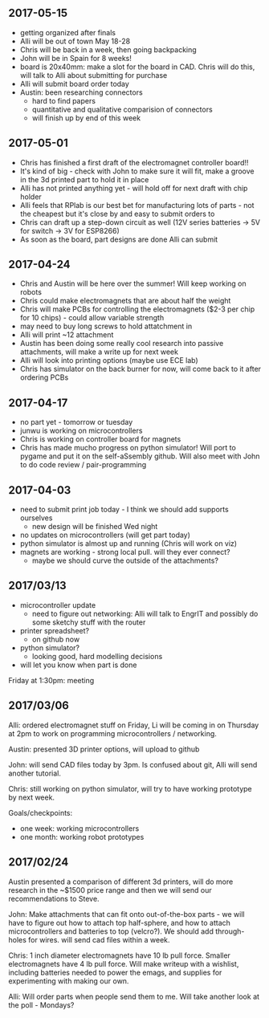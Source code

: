 2017-05-15
----------

-   getting organized after finals
-   Alli will be out of town May 18-28
-   Chris will be back in a week, then going backpacking
-   John will be in Spain for 8 weeks!
-   board is 20x40mm: make a slot for the board in CAD. Chris will do this, will
    talk to Alli about submitting for purchase
-   Alli will submit board order today
-   Austin: been researching connectors
    -   hard to find papers
    -   quantitative and qualitative comparision of connectors
    -   will finish up by end of this week

2017-05-01
----------

-   Chris has finished a first draft of the electromagnet controller board!!
-   It's kind of big - check with John to make sure it will fit, make a groove
    in the 3d printed part to hold it in place
-   Alli has not printed anything yet - will hold off for next draft with chip
    holder
-   Alli feels that RPlab is our best bet for manufacturing lots of parts - not
    the cheapest but it's close by and easy to submit orders to
-   Chris can draft up a step-down circuit as well (12V series batteries -> 5V
    for switch -> 3V for ESP8266)
-   As soon as the board, part designs are done Alli can submit

2017-04-24
----------

-   Chris and Austin will be here over the summer! Will keep working on robots
-   Chris could make electromagnets that are about half the weight
-   Chris will make PCBs for controlling the electromagnets ($2-3 per chip for
    10 chips) - could allow variable strength
-   may need to buy long screws to hold attatchment in
-   Alli will print ~12 attachment
-   Austin has been doing some really cool research into passive attachments,
    will make a write up for next week
-   Alli will look into printing options (maybe use ECE lab)
-   Chris has simulator on the back burner for now, will come back to it after
    ordering PCBs

2017-04-17
----------

-   no part yet - tomorrow or tuesday
-   junwu is working on microcontrollers
-   Chris is working on controller board for magnets
-   Chris has made mucho progress on python simulator! Will port to pygame and
    put it on the self-aSsembly github. Will also meet with John to do code
    review / pair-programming

2017-04-03
----------

-   need to submit print job today - I think we should add supports ourselves
    -   new design will be finished Wed night
-   no updates on microcontrollers (will get part today)
-   python simulator is almost up and running (Chris will work on viz)
-   magnets are working - strong local pull. will they ever connect?
    -   maybe we should curve the outside of the attachments?

2017/03/13
----------

-   microcontroller update
    -   need to figure out networking: Alli will talk to EngrIT and possibly do
        some sketchy stuff with the router
-   printer spreadsheet?
    -   on github now
-   python simulator?
    -   looking good, hard modelling decisions
-   will let you know when part is done

Friday at 1:30pm: meeting

2017/03/06
----------

Alli: ordered electromagnet stuff on Friday, Li will be coming in on Thursday at
2pm to work on programming microcontrollers / networking.

Austin: presented 3D printer options, will upload to github

John: will send CAD files today by 3pm. Is confused about git, Alli will send
another tutorial.

Chris: still working on python simulator, will try to have working prototype by
next week.


Goals/checkpoints:

- one week: working microcontrollers
- one month: working robot prototypes



2017/02/24
----------

Austin presented a comparison of different 3d printers, will do more research
in the ~$1500 price range and then we will send our recommendations to Steve.

John: Make attachments that can fit onto out-of-the-box parts - we will have to figure
out how to attach top half-sphere, and how to attach microcontrollers and
batteries to top (velcro?). We should add through-holes for wires. will send cad
files within a week.

Chris: 1 inch diameter electromagnets have 10 lb pull force. Smaller electromagnets
have 4 lb pull force. Will make writeup with a wishlist, including batteries
needed to power the emags, and supplies for experimenting with making our own.

Alli: Will order parts when people send them to me. Will take another look at
the poll - Mondays?
